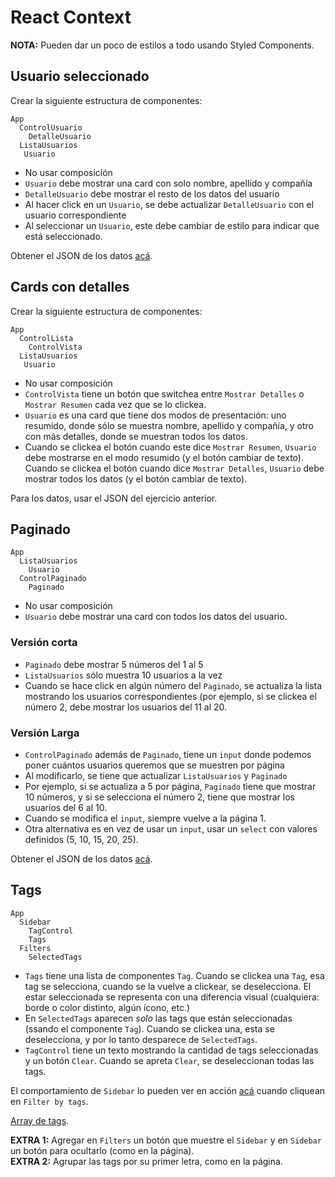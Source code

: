 # React Context

**NOTA:** Pueden dar un poco de estilos a todo usando Styled Components.

## Usuario seleccionado

Crear la siguiente estructura de componentes:

```
App
  ControlUsuario
    DetalleUsuario
  ListaUsuarios
   Usuario
```

- No usar composición
- `Usuario` debe mostrar una card con solo nombre, apellido y compañía
- `DetalleUsuario` debe mostrar el resto de los datos del usuario
- Al hacer click en un `Usuario`, se debe actualizar `DetalleUsuario` con el usuario correspondiente
- Al seleccionar un `Usuario`, este debe cambiar de estilo para indicar que está seleccionado.

Obtener el JSON de los datos [acá](https://next.json-generator.com/Ey2ZwDVaO).

## Cards con detalles

Crear la siguiente estructura de componentes:

```
App
  ControlLista
    ControlVista
  ListaUsuarios
   Usuario
```   

- No usar composición
- `ControlVista` tiene un botón que switchea entre `Mostrar Detalles` o `Mostrar Resumen` cada vez que se lo clickea.
- `Usuario` es una card que tiene dos modos de presentación: uno resumido, donde sólo se muestra nombre, apellido y compañía, y otro con más detalles, donde se muestran todos los datos.
- Cuando se clickea el botón cuando este dice `Mostrar Resumen`, `Usuario` debe mostrarse en el modo resumido (y el botón cambiar de texto). Cuando se clickea el botón cuando dice `Mostrar Detalles`, `Usuario` debe mostrar todos los datos (y el botón cambiar de texto).

Para los datos, usar el JSON del ejercicio anterior.  

## Paginado

```
App
  ListaUsuarios
    Usuario
  ControlPaginado
    Paginado
```

- No usar composición
- `Usuario` debe mostrar una card con todos los datos del usuario.

### Versión corta

- `Paginado` debe mostrar 5 números del 1 al 5
- `ListaUsuarios` sólo muestra 10 usuarios a la vez
- Cuando se hace click en algún número del `Paginado`, se actualiza la lista mostrando los usuarios correspondientes (por ejemplo, si se clickea el número 2, debe mostrar los usuarios del 11 al 20.

### Versión Larga

- `ControlPaginado` además de `Paginado`, tiene un `input` donde podemos poner cuántos usuarios queremos que se muestren por página
- Al modificarlo, se tiene que actualizar `ListaUsuarios` y `Paginado`
- Por ejemplo, si se actualiza a 5 por página, `Paginado` tiene que mostrar 10 números, y si se selecciona el número 2, tiene que mostrar los usuarios del 6 al 10.
- Cuando se modifica el `input`, siempre vuelve a la página 1.
- Otra alternativa es en vez de usar un `input`, usar un `select` con valores definidos (5, 10, 15, 20, 25).

Obtener el JSON de los datos [acá](https://next.json-generator.com/EyTMhvV6O).


## Tags

```
App
  Sidebar
    TagControl
    Tags
  Filters
    SelectedTags
```

- `Tags` tiene una lista de componentes `Tag`. Cuando se clickea una `Tag`, esa tag se selecciona, cuando se la vuelve a clickear, se deselecciona. El estar seleccionada se representa con una diferencia visual (cualquiera: borde o color distinto, algún ícono, etc.)
- En `SelectedTags` aparecen *solo* las tags que están seleccionadas (ssando el componente `Tag`). Cuando se clickea una, esta se deselecciona, y por lo tanto desparece de `SelectedTags`.  
- `TagControl` tiene un texto mostrando la cantidad de tags seleccionadas y un botón `Clear`. Cuando se apreta `Clear`, se deseleccionan todas las tags.

El comportamiento de `Sidebar` lo pueden ver en acción [acá](https://uidesigndaily.com/) cuando cliquean en `Filter by tags`.

[Array de tags](https://uidesigndaily.com/api/v1/globals/tags).

**EXTRA 1:** Agregar en `Filters` un botón que muestre el `Sidebar` y en `Sidebar` un botón para ocultarlo (como en la página).  
**EXTRA 2:** Agrupar las tags por su primer letra, como en la página.
